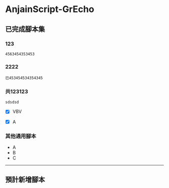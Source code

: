 # AnjainScript-GrEcho

## 已完成腳本集

### 123
```
4563454353453
```

### 2222
```
已453454534354345
```

### 共123123
```
sdsdsd
```
- [x] VBV
- [x] A


### 其他通用腳本
* A
* B
* C

___

## 預計新增腳本


